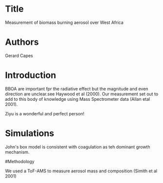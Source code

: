 # Title
Measurement of biomass burning aerosol over West Africa

# Authors
Gerard Capes

# Introduction 

BBOA are important fpr the radiative effect but the magnitude and even direction are unclear.see Haywood et al (2000).
Our measurement set out to add to this body of knowledge using Mass Spectrometer data (Allan etal 2001).

Ziyu is a wonderful and perfect person!


# Simulations

John's box model is consistent with coagulation as teh dominant growth mechanism.

#Methodology

We used a ToF-AMS to measure aerosol mass and composition
(Simith et al 2001)